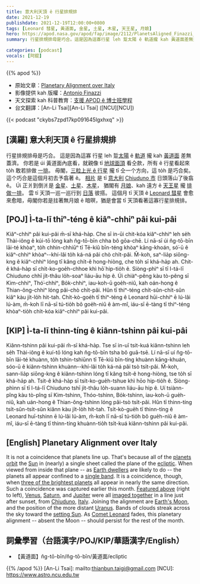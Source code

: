 ```yaml
---
title: 意大利天頂 ê 行星排規排
date: 2021-12-19
publishdate: 2021-12-19T12:00:00+0800
tags: [Leonard 彗星, 黃道面, 金星, 土星, 木星, 天王星, 月娘]
hero: https://apod.nasa.gov/apod/fap/image/2112/PlanetsAligned_Finazzi_1080.jpg
summary: 行星排規排毋是巧合。這是因為這寡行星 leh 踅太陽 ê 軌道攏 kah 黃道面差無蓋濟。你若是 úi 黃道面內底看，就親像 tī 地球面頂看仝款，所有 ê 行星看起來 to̍h 敢若排做一排。

categories: [podcast]
vocals: [阿錕]
---
```


{{% apod %}}

- 原始文章：[Planetary Alignment over Italy](https://apod.nasa.gov/apod/ap211219.html)
- 影像提供 kah 版權：[Antonio Finazzi](https://www.facebook.com/antonio.finazzi.5)
- 天文探索 kah 科普教育：[支援 APOD ê 博士班學程](https://asterisk.apod.com/viewtopic.php?f=28&t=41989)
- 台文翻譯：[An-Li Tsai][An-Li Tsai] ([NCU][NCU])

{{< podcast "ckybs7zpd17kp091645lgxhxq" >}}

## [漢羅] 意大利天頂 ê 行星排規排
行星排規排毋是巧合。
這是因為這寡 行星 leh 踅[太陽][Sun] ê [軌道][planets orbit] 攏 kah [黃道面][ecliptic] 差無蓋濟。
你若是 úi 黃道面內底看，就親像 tī [地球面頂][Earth dwellers] 看仝款，所有 ê 行星看起來 to̍h 敢若排做 [一排][single band]。
毋閣，[三粒上光 ê 行星][three of the brightest planets] 攏 tī 仝一个方向，這 to̍h 是巧合矣。
這个巧合是這個月初去予翕著 ê。
[相片][Featured above] 是 tī [意大利][Italy] [Chiuduno 市][Chiuduno] 日頭落山了後翕 ê。
Úi 正爿到倒爿是 [金星][Venus]、[土星][Saturn t]、[木星][Jupiter]，
猶閣有 [月娘][Earth's Moon]、kah 遠方 ê [天王星][Uranus] 攏 [排做一排][imaged together]。
雲 tī 天頂一巡一巡行到 [日落][setting Sun] 彼搭。
這個月 tī 天頂 ê [Leonard 彗星][Comet Leonard t] 會愈來愈暗，毋閣你若是拄著無月娘 ê 暗暝，猶是會當 tī 天頂看著這寡行星排規排。

## [POJ] Ì-ta-lī thiⁿ-téng ê kiâⁿ-chhiⁿ pâi kui-pâi
Kiâⁿ-chhiⁿ pâi kui-pâi m̄-sī khá-ha̍p.
Che sī in-ūi chit-kóa kiâⁿ-chhiⁿ leh se̍h Thài-iông ê kúi-tō lóng kah n̂g-tō-bīn chha bô gōa-chē.
Lí nā-sī úi n̂g-tō-bīn lāi-té khòaⁿ, to̍h chhin-chhiūⁿ tī Tē-kiû bīn-téng khòaⁿ kāng-khoán, só͘-ū ê kiâⁿ-chhiⁿ khòaⁿ--khí-lâi to̍h ká-ná pâi chò chi̍t-pâi.
M̄-koh, saⁿ-lia̍p siōng-kng ê kiâⁿ-chhiⁿ lóng tī kâng chi̍t-ê hong-hiòng, che to̍h sī khá-ha̍p ah.
Chit-ê khá-ha̍p sī chi̍t-ko-goe̍h-chhoe khì hō͘ hip-tio̍h ê.
Siòng-phìⁿ sī tī I-tá-lī Chiuduno chhī ji̍t-thâu lo̍h-soaⁿ liáu-āu hip ê.
Úi chiàⁿ-pêng kàu tò-pêng sī Kim-chhiⁿ, Thó͘-chhiⁿ, Bo̍k-chhiⁿ,
iau-koh-ū goe̍h-niû, kah oán-hong ê Thian-ông-chhiⁿ lóng pâi-chò chi̍t-pâi.
Hûn tī thiⁿ-téng chi̍t-sûn-chi̍t-sûn kiâⁿ kàu ji̍t-lo̍h hit-tah.
Chi̍t-kò-goe̍h tī thiⁿ-téng ê Leonard hūi-chhiⁿ ē lú-lâi lú-àm, m̄-koh lī nā-sī tú-tio̍h bô goe̍h-niû ê àm-mî, iáu-sī ē-tàng tī thiⁿ-téng khòaⁿ-tio̍h chi̍t-kóa kiâⁿ-chhiⁿ pâi kui-pâi.

## [KIP] Ì-ta-lī thinn-tíng ê kiânn-tshinn pâi kui-pâi
Kiânn-tshinn pâi kui-pâi m̄-sī khá-ha̍p.
Tse sī in-uī tsit-kuá kiânn-tshinn leh se̍h Thài-iông ê kuí-tō lóng kah n̂g-tō-bīn tsha bô guā-tsē.
Lí nā-sī uí n̂g-tō-bīn lāi-té khuànn, to̍h tshin-tshiūnn tī Tē-kiû bīn-tíng khuànn kāng-khuán, sóo-ū ê kiânn-tshinn khuànn--khí-lâi to̍h ká-ná pâi tsò tsi̍t-pâi.
M̄-koh, sann-lia̍p siōng-kng ê kiânn-tshinn lóng tī kâng tsi̍t-ê hong-hiòng, tse to̍h sī khá-ha̍p ah.
Tsit-ê khá-ha̍p sī tsi̍t-ko-gue̍h-tshue khì hōo hip-tio̍h ê.
Siòng-phìnn sī tī I-tá-lī Chiuduno tshī ji̍t-thâu lo̍h-suann liáu-āu hip ê.
Uí tsiànn-pîng kàu tò-pîng sī Kim-tshinn, Thóo-tshinn, Bo̍k-tshinn,
iau-koh-ū gue̍h-niû, kah uán-hong ê Thian-ông-tshinn lóng pâi-tsò tsi̍t-pâi.
Hûn tī thinn-tíng tsi̍t-sûn-tsi̍t-sûn kiânn kàu ji̍t-lo̍h hit-tah.
Tsi̍t-kò-gue̍h tī thinn-tíng ê Leonard huī-tshinn ē lú-lâi lú-àm, m̄-koh lī nā-sī tú-tio̍h bô gue̍h-niû ê àm-mî, iáu-sī ē-tàng tī thinn-tíng khuànn-tio̍h tsi̍t-kuá kiânn-tshinn pâi kui-pâi.

## [English] Planetary Alignment over Italy
It is not a coincidence that planets line up.
That's because all of the [planets orbit][planets orbit] the [Sun][Sun] in (nearly) a single sheet called the plane of the [ecliptic][ecliptic].
When viewed from inside that plane -- as [Earth dwellers][Earth dwellers] are likely to do -- the planets all appear confined to a [single band][single band].
It is a coincidence, though, when [three of the brightest planets][three of the brightest planets] all appear in nearly the same direction.
Such a coincidence was captured earlier this month.
[Featured above][Featured above] (right to left), [Venus][Venus], [Saturn][Saturn e], and [Jupiter][Jupiter] were all [imaged together][imaged together] in a line just after sunset, from [Chiuduno][Chiuduno], [Italy][Italy].
Joining the alignment are [Earth's Moon][Earth's Moon], and the position of the more distant [Uranus][Uranus].
Bands of clouds streak across the sky toward the [setting Sun][setting Sun].
As [Comet Leonard][Comet Leonard e] fades, this planetary alignment -- absent the Moon -- should persist for the rest of the month.

## 詞彙學習（台語漢字/POJ/KIP/華語漢字/English）
- 【黃道面】n̂g-tō-bīn/n̂g-tō-bīn/黃道面/ecliptic



{{% /apod %}}
[An-Li Tsai]: mailto:thianbun.taigi@gmail.com
[NCU]: https://www.astro.ncu.edu.tw

[planets orbit]::https://medium.com/starts-with-a-bang/ask-ethan-82-why-are-the-planets-all-in-the-same-plane-4470245c8743
[Sun]:https://apod.nasa.gov/apod/ap160731.html
[ecliptic]:https://en.wikipedia.org/wiki/Ecliptic#/media/File:Ecliptic_plane_side_view.gif
[Earth dwellers]:https://apod.nasa.gov/apod/ap170326.html
[single band]::https://en.wikipedia.org/wiki/Ecliptic
[three of the brightest planets]:https://earthsky.org/astronomy-essentials/visible-planets-tonight-mars-jupiter-venus-saturn-mercury/
[Featured above]:https://www.facebook.com/photo?fbid=2347172088751018
[Venus]:https://solarsystem.nasa.gov/planets/venus/in-depth/
[Saturn e]:https://apod.nasa.gov/apod/ap210919.html
[Saturn t]:https://apod.nasa.gov/apod/ap210919.html
[Jupiter]:https://apod.nasa.gov/apod/ap180226.html
[imaged together]:https://www.boredpanda.com/blog/wp-content/uploads/2017/11/5a1854f1c22e9-png__700.jpg
[Chiuduno]:https://youtu.be/mM9z5MV8im4
[Italy]:https://en.wikipedia.org/wiki/Italy
[Earth's Moon]:https://solarsystem.nasa.gov/moons/earths-moon/overview/
[Uranus]:https://solarsystem.nasa.gov/planets/uranus/in-depth/
[setting Sun]:https://apod.nasa.gov/apod/ap150512.html
[Comet Leonard e]:https://apod.nasa.gov/apod/ap211212.html
[Comet Leonard t]:https://apod.nasa.gov/apod/ap211212.html

